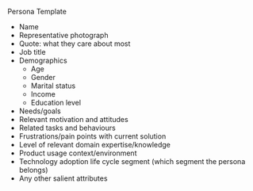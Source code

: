 <!-- ch3:p31: Personas -->
Persona Template

* Name
* Representative photograph
* Quote: what they care about most
* Job title
* Demographics
  * Age
  * Gender
  * Marital status
  * Income
  * Education level
* Needs/goals
* Relevant motivation and attitudes
* Related tasks and behaviours
* Frustrations/pain points with current solution
* Level of relevant domain expertise/knowledge
* Product usage context/environment
* Technology adoption life cycle segment (which segment the persona belongs)
* Any other salient attributes
